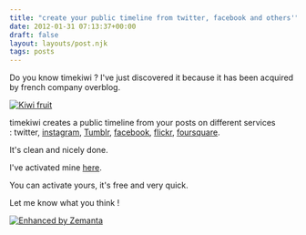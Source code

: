 ```yaml
---
title: "create your public timeline from twitter, facebook and others'"
date: 2012-01-31 07:13:37+00:00
draft: false
layout: layouts/post.njk
tags: posts
---
```


Do you know timekiwi ? I've just discovered it because it has been acquired by french company overblog.


[![Kiwi fruit](http://upload.wikimedia.org/wikipedia/commons/thumb/c/c4/Kiwi_fruit.jpg/300px-Kiwi_fruit.jpg)
](http://commons.wikipedia.org/wiki/File:Kiwi_fruit.jpg)


timekiwi creates a public timeline from your posts on different services : twitter, [instagram](http://instagr.am/), [Tumblr](http://tumblr.com), [facebook](http://www.facebook.com), [flickr](http://www.flickr.com), [foursquare](http://www.foursquare.com).

It's clean and nicely done.

I've activated mine [here](http://timekiwi.com/lmau).

You can activate yours, it's free and very quick.

Let me know what you think !






[![Enhanced by Zemanta](http://img.zemanta.com/zemified_a.png?x-id=ea45a45a-7f7f-4899-8ff6-07198b065b37)
](http://www.zemanta.com/)


